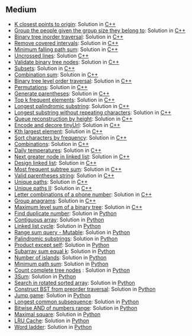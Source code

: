 ## Medium
- [K closest points to origin](https://leetcode.com/problems/k-closest-points-to-origin): Solution in [C++](https://github.com/dgharsallah/leetcode-solutions/blob/master/Medium/K%20closest%20points%20to%20origin%20-%20Medium.cpp)
- [Group the people given the group size they belong to](https://leetcode.com/problems/group-the-people-given-the-group-size-they-belong-to): Solution in [C++](https://github.com/dgharsallah/leetcodesolutions/blob/master/Medium/Group%20the%20people%20given%20the%20group%20size%20they%20belong%20to)
- [Binary tree inorder traversal](https://leetcode.com/problems/binary-tree-inorder-traversal/): Solution in [C++](https://github.com/dgharsallah/leetcode-solutions/blob/master/Medium/Inorder%20traversal%20-%20Medium.cpp)
- [Remove covered intervals](https://leetcode.com/problems/remove-covered-intervals/): Solution in [C++](https://github.com/dgharsallah/leetcode-solutions/blob/master/Medium/Remove%20covered%20intervals%20-%20Medium.cpp)
- [Minimum falling path sum](https://leetcode.com/problems/minimum-falling-path-sum/): Solution in [C++](https://github.com/dgharsallah/leetcode-solutions/blob/master/Medium/Minimum%20falling%20path%20sum%20-%20Easy.cpp)
- [Uncrossed lines](https://leetcode.com/problems/uncrossed-lines/): Solution [C++](https://github.com/dgharsallah/leetcode-solutions/blob/master/Medium/Uncrossed%20lines%20-%20Medium.cpp)
- [Validate binary tree nodes](https://leetcode.com/problems/validate-binary-tree-nodes/): Solution in [C++](https://github.com/dgharsallah/leetcode-solutions/blob/master/Medium/Validate%20binary%20tree%20nodes%20-%20Medium.cpp)
- [Subsets](https://leetcode.com/problems/subsets/): Solution in [C++](https://github.com/dgharsallah/leetcode-solutions/blob/master/Medium/Subsets%20-%20Medium.cpp)
- [Combination sum](https://leetcode.com/problems/combination-sum/): Solution in [C++](https://github.com/dgharsallah/leetcode-solutions/blob/master/Medium/Combination%20sum%20-%20Medium.cpp)
- [Binary tree level order traversal](https://leetcode.com/problems/binary-tree-level-order-traversal/): Solution in [C++](https://github.com/dgharsallah/leetcode-solutions/blob/master/Medium/Binary%20tree%20level%20order%20traversal%20-%20Medium.cpp)
- [Permutations](https://leetcode.com/problems/permutations/): Solution in [C++](https://github.com/dgharsallah/leetcode-solutions/blob/master/Medium/Permutations%20-%20Medium.cpp)
- [Generate parentheses](https://leetcode.com/problems/generate-parentheses/): Solution in [C++](https://github.com/dgharsallah/leetcode-solutions/blob/master/Medium/Generate%20parentheses%20-%20Medium.cpp)
- [Top k frequent elements](https://leetcode.com/problems/top-k-frequent-elements/): Solution in [C++](https://github.com/dgharsallah/leetcode-solutions/blob/master/Medium/Top%20k%20frequent%20elements%20-%20Medium.cpp)
- [Longest palindromic substring](https://leetcode.com/problems/longest-palindromic-substring/): Solution in [C++](https://github.com/dgharsallah/leetcode-solutions/blob/master/Medium/Longest%20palindromic%20substring%20-%20Medium.cpp)
- [Longest substring without repeating characters](https://leetcode.com/problems/longest-substring-without-repeating-characters/): Solution in [C++](https://github.com/dgharsallah/leetcode-solutions/blob/master/Medium/Longest%20substring%20without%20repeating%20characters%20-%20Medium.cpp)
- [Queue reconstruction by height](https://leetcode.com/problems/queue-reconstruction-by-height/): Solution in [C++](https://github.com/dgharsallah/leetcode-solutions/blob/master/Medium/Queue%20reconstruction%20by%20height%20-%20Medium.cpp)
- [Encode and decore tinyUrl](https://leetcode.com/problems/encode-and-decode-tinyurl/): Solution in [C++](https://github.com/dgharsallah/leetcode-solutions/blob/master/Medium/Encode%20and%20decode%20tinyUrl%20-%20Medium.cpp)
- [Kth largest element](https://leetcode.com/problems/kth-largest-element-in-an-array/): Solution in [C++](https://github.com/dgharsallah/leetcode-solutions/blob/master/Medium/Kth%20largest%20element%20-%20Medium.cpp)
- [Sort characters by frequency](https://leetcode.com/problems/sort-characters-by-frequency/): Solution in [C++](https://github.com/dgharsallah/leetcode-solutions/blob/master/Medium/Sort%20characters%20by%20frequency%20-%20Medium.cpp)
- [Combinations](https://leetcode.com/problems/combinations/): Solution in [C++](https://github.com/dgharsallah/leetcode-solutions/blob/master/Medium/Combinations%20-%20Medium.cpp)
- [Daily temperatures](https://leetcode.com/problems/daily-temperatures/): Solution in [C++](https://github.com/dgharsallah/leetcode-solutions/blob/master/Medium/Daily%20temperatures%20-%20Medium.cpp)
- [Next greater node in linked list](https://leetcode.com/problems/next-greater-node-in-linked-list/): Solution in [C++](https://github.com/dgharsallah/leetcode-solutions/blob/master/Medium/Next%20greater%20node%20in%20linked%20list%20-%20Medium.cpp)
- [Design linked list](https://leetcode.com/problems/design-linked-list/): Solution in [C++](https://github.com/dgharsallah/leetcode-solutions/blob/master/Medium/Design%20linked%20list%20-%20Medium.cpp)
- [Most frequent subtree sum](https://leetcode.com/problems/most-frequent-subtree-sum/): Solution in [C++](https://github.com/dgharsallah/leetcode-solutions/blob/master/Medium/Most%20frequent%20subtree%20sum%20-%20Medium.cpp)
- [Valid parentheses string](https://leetcode.com/problems/valid-parenthesis-string/): Solution in [C++](https://github.com/dgharsallah/leetcode-solutions/blob/master/Medium/Valid%20parentheses%20string%20-%20Medium.cpp)
- [Unique paths](https://leetcode.com/problems/unique-paths/): Solution in [C++](https://github.com/dgharsallah/leetcode-solutions/blob/master/Medium/Unique%20paths%20-%20Medium.cpp)
- [Unique paths II](https://leetcode.com/problems/unique-paths-ii/): Solution in [C++](https://github.com/dgharsallah/leetcode-solutions/blob/master/Medium/Unique%20paths%20II%20-%20Medium.cpp)
- [Letter combinations of a phone number](https://leetcode.com/problems/letter-combinations-of-a-phone-number/): Solution in [C++](https://github.com/dgharsallah/leetcode-solutions/blob/master/Medium/Letter%20combinations%20of%20phone%20number%20-%20Medium.cpp)
- [Group anagrams](https://leetcode.com/problems/group-anagrams/): Solution in [C++](https://github.com/dgharsallah/leetcode-solutions/blob/master/Medium/Group%20aragrams%20-%20Medium.cpp)
- [Maximum level sum of a binary tree](https://leetcode.com/problems/maximum-level-sum-of-a-binary-tree/): Solution in [C++](https://github.com/dgharsallah/leetcode-solutions/blob/master/Medium/Maximum%20level%20sum%20of%20binary%20tree%20-%20Medium.cpp)
- [Find duplicate number](https://leetcode.com/problems/find-the-duplicate-number/): Solution in [Python](https://github.com/dgharsallah/leetcode-solutions/blob/master/Medium/Find%20duplicate%20number%20-%20Medium.py)
- [Contiguous array](https://leetcode.com/problems/contiguous-array/): Solution in [Python](https://github.com/dgharsallah/leetcode-solutions/blob/master/Medium/Contiguous%20array%20-%20Medium.cpp)
- [Linked list cycle](https://leetcode.com/problems/linked-list-cycle/): Solution in [Python](https://github.com/dgharsallah/leetcode-solutions/blob/master/Medium/Linked%20list%20cycle%20-%20Medium.cpp)
- [Range sum query - Mutable](https://leetcode.com/problems/range-sum-query-mutable/): Solution in [Python](https://github.com/dgharsallah/leetcode-solutions/blob/master/Medium/Range%20Sum%20Query%20-%20Medium.py)
- [Palindromic substrings](https://leetcode.com/problems/palindromic-substrings/): Solution in [Python](https://github.com/dgharsallah/leetcode-solutions/blob/master/Medium/Palindromic%20substrings%20-%20Medium.py)
- [Product except self](https://leetcode.com/problems/product-of-array-except-self/): Solution in [Python](https://github.com/dgharsallah/leetcode-solutions/blob/master/Medium/Product%20except%20self%20-%20Medium.py)
- [Subarray sum equal k](https://leetcode.com/problems/subarray-sum-equals-k/): Solution in [Python](https://github.com/dgharsallah/leetcode-solutions/blob/master/Medium/Subarray%20sum%20equal%20k%20-%20Medium.py)
- [Number of islands](https://leetcode.com/problems/number-of-islands/): Solution in [Python](https://github.com/dgharsallah/leetcode-solutions/blob/master/Medium/Number%20of%20islands%20-%20Medium.py)
- [Minimum path sum](https://leetcode.com/problems/minimum-path-sum/): Solution in [Python](https://github.com/dgharsallah/leetcode-solutions/blob/master/Medium/Minimum%20path%20sum%20-%20Medium.py)
- [Count complete tree nodes](https://leetcode.com/problems/count-complete-tree-nodes/)
: Solution in [Python](https://github.com/dgharsallah/leetcode-solutions/blob/master/Medium/Count%20complete%20tree%20nodes%20-%20Medium.py)
- [3Sum](https://leetcode.com/problems/3sum/): Solution in [Python](https://github.com/dgharsallah/leetcode-solutions/blob/master/Medium/3Sum%20-%20Medium.py)
- [Search in rotated sorted array](https://leetcode.com/problems/search-in-rotated-sorted-array/): Solution in [Python](https://github.com/dgharsallah/leetcode-solutions/blob/master/Medium/Search%20in%20rotated%20sorted%20array%20-%20Medium.py)
- [Construct BST from preorder traversal](https://leetcode.com/problems/construct-binary-search-tree-from-preorder-traversal/): Solution in [Python](https://github.com/dgharsallah/leetcode-solutions/blob/master/Medium/Construct%20BST%20from%20preorder%20traversal%20-%20Medium.py)
- [Jump game](https://leetcode.com/problems/jump-game/): Solution in [Python](https://github.com/dgharsallah/leetcode-solutions/blob/master/Medium/Jump%20game%20-%20Medium.py)
- [Longest common subsequence](https://leetcode.com/problems/longest-common-subsequence/): Solution in [Python](https://github.com/dgharsallah/leetcode-solutions/blob/master/Medium/Longest%20common%20subsequence%20-%20Medium.py)
- [Bitwise AND of numbers range](https://leetcode.com/problems/bitwise-and-of-numbers-range/): Solution in [Python](https://github.com/dgharsallah/leetcode-solutions/blob/master/Medium/Bitwise%20AND%20of%20numbers%20range%20-%20Medium.py)
- [Maximal square](https://leetcode.com/problems/maximal-square/): Solution in [Python](https://github.com/dgharsallah/leetcode-solutions/blob/master/Medium/Maximal%20square%20-%20Medium.py)
- [LRU Cache](https://leetcode.com/problems/lru-cache/): Solution in [Python](https://github.com/dgharsallah/leetcode-solutions/blob/master/Medium/LRU%20cache%20-%20Medium.py)
- [Word ladder](https://leetcode.com/problems/word-ladder/): Solution in [Python](https://github.com/dgharsallah/leetcode-solutions/blob/master/Medium/Word%20Ladder%20-%20Medium.py)
